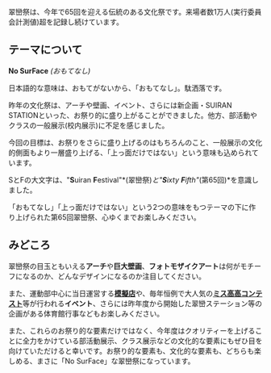 翠巒祭は、今年で65回を迎える伝統のある文化祭です。来場者数1万人(実行委員会計測値)超を記録し続けています。

## テーマについて

<span class="t-0150em">**No SurFace** *(おもてなし)*</span>

日本語的な意味は、おもてがないから、「おもてなし」。駄洒落です。

昨年の文化祭は、アーチや壁画、イベント、さらには新企画・SUIRAN STATIONといった、お祭り的に盛り上がることができました。他方、部活動やクラスの一般展示(校内展示)に不足を感じました。

今回の目標は、お祭りをさらに盛り上げるのはもちろんのこと、一般展示の文化的側面もより一層盛り上げる、「上っ面だけではない」という意味も込められています。

SとFの大文字は、"**S**uiran **F**estival"*(翠巒祭)*と"**S**ixty **F**ifth"*(第65回)*を意識しました。

「おもてなし」「上っ面だけではない」という2つの意味をもつテーマの下に作り上げられた第65回翠巒祭、心ゆくまでお楽しみください。

## みどころ

翠巒祭の目玉ともいえる**アーチ**や**巨大壁画**、**フォトモザイクアート**は何がモチーフになるのか、どんなデザインになるのか注目してください。

また、運動部中心に当日運営する[**模擬店**](/food?tab=stall)や、毎年恒例で大人気の[**ミス高高コンテスト**](/events?tab=stage&collapse=)等が行われる**イベント**、さらには昨年度から開始した翠巒ステーション等の企画がある体育館行事などもお楽しみください。

また、これらのお祭り的な要素だけではなく、今年度はクオリティーを上げることに全力をかけている部活動展示、クラス展示などの文化的な要素にもぜひ目を向けていただけると幸いです。お祭り的な要素も、文化的な要素も、どちらも楽しめる、まさに「No SurFace」な翠巒祭になっています。

